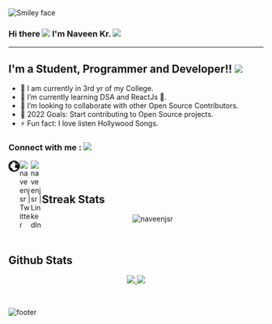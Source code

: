 <img src="https://user-images.githubusercontent.com/76242077/137756115-3b15a7c1-72e4-4fd8-a53e-cd0372423cfe.gif" alt="Smiley face" height="200" width="500">

### Hi there <img src="https://media.giphy.com/media/hvRJCLFzcasrR4ia7z/giphy.gif" width="25"> I'm Naveen Kr. <img src="https://media.giphy.com/media/mGcNjsfWAjY5AEZNw6/giphy.gif" width="50">
---

## I'm a Student, Programmer and Developer!! <img src="https://media.giphy.com/media/WUlplcMpOCEmTGBtBW/giphy.gif" width="30">

- 🔭 I am currently in 3rd yr of my College.
- 🌱 I’m currently learning DSA and ReactJs 🤞.
- 👯 I’m looking to collaborate with other Open Source Contributors.
- 🥅 2022 Goals: Start contributing to Open Source projects.
- ⚡ Fun fact: I love listen Hollywood Songs.                                   


### Connect with me : <img height="40" src="https://raw.githubusercontent.com/innng/innng/master/assets/kyubey.gif"/> 

[<img align="left" alt="naveenjsr.github.io/me" width="22px" src="https://raw.githubusercontent.com/iconic/open-iconic/master/svg/globe.svg" />][website]

[<img align="left" alt="naveenjsr | Twitter" width="22px" src="https://cdn.jsdelivr.net/npm/simple-icons@v3/icons/twitter.svg" />][twitter]

[<img align="left" alt="naveenjsr | LinkedIn" width="22px" src="https://cdn.jsdelivr.net/npm/simple-icons@v3/icons/linkedin.svg" />][linkedin]

<br/>
<br/>

## Streak Stats
<p align="center"><img src="https://github-readme-streak-stats.herokuapp.com/?user=naveenjsr&theme=algolia" alt="naveenjsr" /></p>

<br/>

## Github Stats

<p align="center">
<a href="https://github.com/AVS1508">
  <img height="180em" src="https://github-readme-stats.vercel.app/api?username=naveenjsr&show_icons=true&title_color=3A71F9&icon_color=DEE6FA&text_color=ffffff&bg_color=0d1117&layout=compact"/>
  <img height="180em" src="https://github-readme-stats.vercel.app/api/top-langs?username=naveenjsr&show_icons=true&locale=en&bg_color=0d1117&text_color=ffffff&layout=compact"/>
</a>
</p>

<br/>

![footer](https://user-images.githubusercontent.com/59575502/127335603-f2ca1bc8-1fdc-4bd6-8dd6-66358fb089a4.png)



[website]: https://naveenjsr.github.io/me/
[twitter]: https://twitter.com/Naveen_kr_jsr
[linkedin]: https://www.linkedin.com/in/naveenjsr
